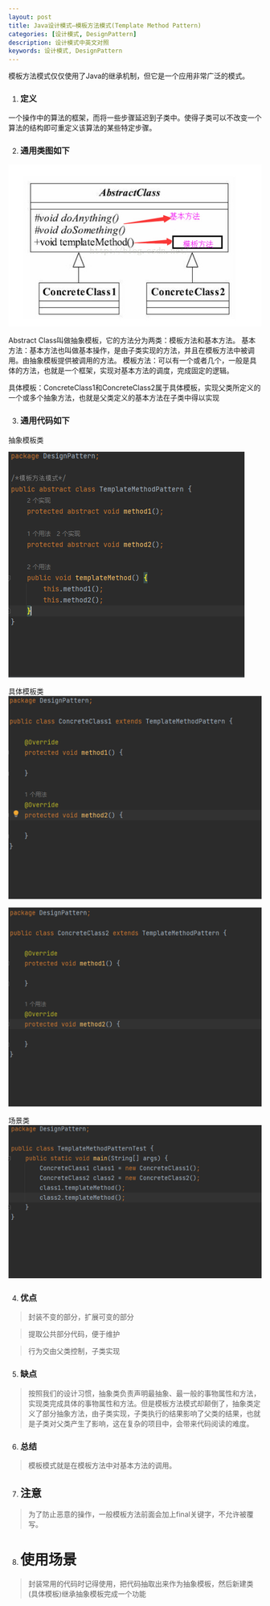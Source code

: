 ```yaml
---
layout: post
title: Java设计模式—模板方法模式(Template Method Pattern)
categories: [设计模式, DesignPattern]
description: 设计模式中英文对照
keywords: 设计模式, DesignPattern 
---
```



模板方法模式仅仅使用了Java的继承机制，但它是一个应用非常广泛的模式。

1. ### 定义
一个操作中的算法的框架，而将一些步骤延迟到子类中。使得子类可以不改变一个算法的结构即可重定义该算法的某些特定步骤。

2. ### 通用类图如下
![](/images/posts/java/AbstractClass.jpg)

Abstract Class叫做抽象模板，它的方法分为两类：模板方法和基本方法。
基本方法：基本方法也叫做基本操作，是由子类实现的方法，并且在模板方法中被调用。由抽象模板提供被调用的方法。
模板方法：可以有一个或者几个，一般是具体的方法，也就是一个框架，实现对基本方法的调度，完成固定的逻辑。

具体模板：ConcreteClass1和ConcreteClass2属于具体模板，实现父类所定义的一个或多个抽象方法，也就是父类定义的基本方法在子类中得以实现

3. ### 通用代码如下

抽象模板类

![抽象模板类](/images/posts/java/2022-09-09-TemplateMethodPattern.png)

具体模板类
![具体模板类](/images/posts/java/2022-09-09-ConcreteClass1.png)

![具体模板类](/images/posts/java/2022-09-09-ConcreteClass2.png)

场景类
![场景类](/images/posts/java/2022-09-09-TemplateMethodPatternTest.png)


4. ### 优点
> 封装不变的部分，扩展可变的部分

> 提取公共部分代码，便于维护

> 行为交由父类控制，子类实现

5. ### 缺点
> 按照我们的设计习惯，抽象类负责声明最抽象、最一般的事物属性和方法，实现类完成具体的事物属性和方法。但是模板方法模式却颠倒了，抽象类定义了部分抽象方法，由子类实现，子类执行的结果影响了父类的结果，也就是子类对父类产生了影响，这在复杂的项目中，会带来代码阅读的难度。


6. ### 总结
> 模板模式就是在模板方法中对基本方法的调用。

7. ## 注意
> 为了防止恶意的操作，一般模板方法前面会加上final关键字，不允许被覆写。

8. # 使用场景
> 封装常用的代码时记得使用，把代码抽取出来作为抽象模板，然后新建类(具体模板)继承抽象模板完成一个功能